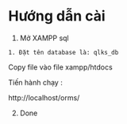 # Hướng dẫn cài

1. Mở XAMPP sql

```
1. Đặt tên database là: qlks_db
```

Copy file vào file xampp/htdocs

Tiến hành chạy :

http://localhost/orms/

2. Done
